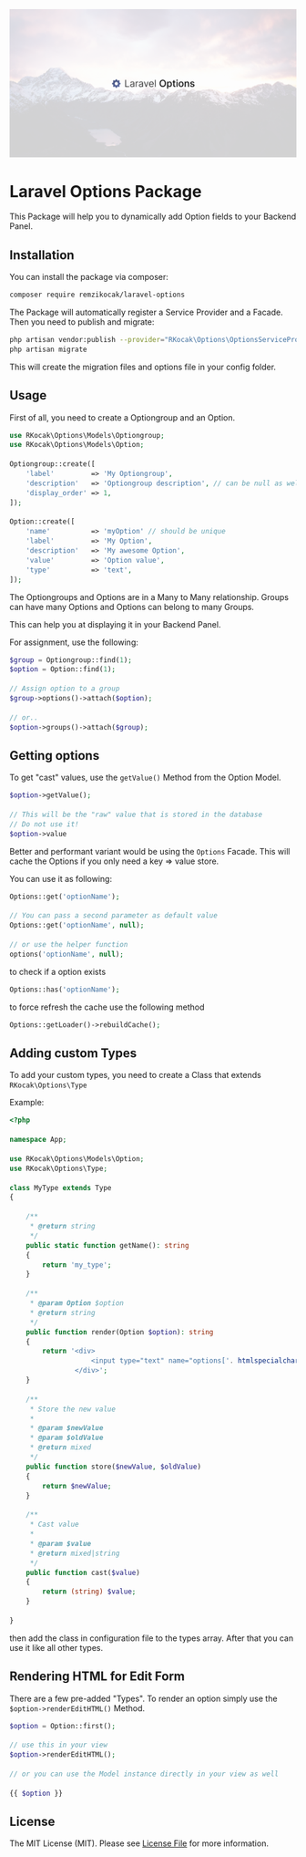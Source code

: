 <p align="center"><img src="/laravel-options.png" alt="Laravel Options"></p>

# Laravel Options Package

This Package will help you to dynamically add Option fields to your Backend Panel.

## Installation
You can install the package via composer:

``` bash
composer require remzikocak/laravel-options
```

The Package will automatically register a Service Provider and a Facade.
Then you need to publish and migrate:

``` bash
php artisan vendor:publish --provider="RKocak\Options\OptionsServiceProvider"
php artisan migrate
```

This will create the migration files and options file in your config folder.

## Usage
First of all, you need to create a Optiongroup and an Option.

``` php
use RKocak\Options\Models\Optiongroup;
use RKocak\Options\Models\Option;

Optiongroup::create([
    'label'         => 'My Optiongroup',
    'description'   => 'Optiongroup description', // can be null as well
    'display_order' => 1,
]);

Option::create([
    'name'          => 'myOption' // should be unique
    'label'         => 'My Option',
    'description'   => 'My awesome Option',
    'value'         => 'Option value',
    'type'          => 'text',
]);
```

The Optiongroups and Options are in a Many to Many relationship.
Groups can have many Options and Options can belong to many Groups.

This can help you at displaying it in your Backend Panel.

For assignment, use the following:
``` php
$group = Optiongroup::find(1);
$option = Option::find(1);

// Assign option to a group
$group->options()->attach($option);

// or..
$option->groups()->attach($group);
```

## Getting options
To get "cast" values, use the ``` getValue() ``` Method from the Option Model.

``` php
$option->getValue();

// This will be the "raw" value that is stored in the database
// Do not use it!
$option->value
```

Better and performant variant would be using the ``` Options ``` Facade.
This will cache the Options if you only need a key => value store.

You can use it as following:

``` php 
Options::get('optionName');

// You can pass a second parameter as default value
Options::get('optionName', null);

// or use the helper function
options('optionName', null);
```

to check if a option exists
``` php
Options::has('optionName');
```

to force refresh the cache use the following method

``` php
Options::getLoader()->rebuildCache();
```

## Adding custom Types
To add your custom types, you need to create a Class that extends ``` RKocak\Options\Type```

Example:
``` php
<?php

namespace App;

use RKocak\Options\Models\Option;
use RKocak\Options\Type;

class MyType extends Type
{

    /**
     * @return string
     */
    public static function getName(): string
    {
        return 'my_type';
    }

    /**
     * @param Option $option
     * @return string
     */
    public function render(Option $option): string
    {
        return '<div>
                    <input type="text" name="options['. htmlspecialchars($option->name) .']" id="options['. htmlspecialchars($option->name) .']" value="'. htmlspecialchars($option->getValue()) .'" class=""/>
                </div>';
    }

    /**
     * Store the new value
     *
     * @param $newValue
     * @param $oldValue
     * @return mixed
     */
    public function store($newValue, $oldValue)
    {
        return $newValue;
    }

    /**
     * Cast value
     *
     * @param $value
     * @return mixed|string
     */
    public function cast($value)
    {
        return (string) $value;
    }

}
```

then add the class in configuration file to the types array.
After that you can use it like all other types.

## Rendering HTML for Edit Form
There are a few pre-added "Types". To render an option simply use the ``` $option->renderEditHTML() ``` Method.

``` php
$option = Option::first();

// use this in your view
$option->renderEditHTML();

// or you can use the Model instance directly in your view as well

{{ $option }}
```


## License
The MIT License (MIT). Please see [License File](LICENSE.md) for more information.